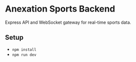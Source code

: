 # Anexation Sports Backend

Express API and WebSocket gateway for real-time sports data.

## Setup

- `npm install`
- `npm run dev`